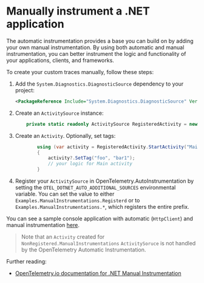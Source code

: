 # Manually instrument a .NET application

The automatic instrumentation provides a base you can build on by adding your own
manual instrumentation. By using both automatic and manual instrumentation, you can
better instrument the logic and functionality of your applications, clients, and frameworks.

To create your custom traces manually, follow these steps:

1. Add the `System.Diagnostics.DiagnosticSource` dependency to your project:

    ```xml
    <PackageReference Include="System.Diagnostics.DiagnosticSource" Version="6.0.0" />
    ```

2. Create an `ActivitySource` instance:

    ```csharp
        private static readonly ActivitySource RegisteredActivity = new ActivitySource("Examples.ManualInstrumentations.Registered");
    ```

3. Create an `Activity`. Optionally, set tags:

    ```csharp
            using (var activity = RegisteredActivity.StartActivity("Main"))
            {
                activity?.SetTag("foo", "bar1");
                // your logic for Main activity
            }
    ```

4. Register your `ActivitySource` in OpenTelemetry.AutoInstrumentation
by setting the `OTEL_DOTNET_AUTO_ADDITIONAL_SOURCES` environmental variable.
You can set the value to either `Examples.ManualInstrumentations.Registerd`
or to `Examples.ManualInstrumentations.*`, which registers the entire prefix.

You can see a sample console application with automatic (`HttpClient`) and manual
instrumentation [here](..\examples\ManualInstrumenation\Examples.ManualInstrumentations).

>  Note that an `Activity` created for `NonRegistered.ManualInstrumentations`
`ActivitySoruce` is not handled by the OpenTelemetry Automatic Instrumentation.

Further reading:

- [OpenTelemetry.io documentation for .NET Manual Instrumentation](https://opentelemetry.io/docs/instrumentation/net/manual/)
